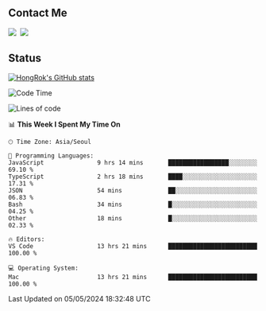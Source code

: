 ## Contact Me
<a href="https://instagram.com/_hongrok"><img src="https://img.shields.io/badge/Instagram-E4405F?style=for-the-badge&logo=Instagram&logoColor=white"/></a>&nbsp;
<img src="https://img.shields.io/badge/HongRok @hlog2e-5865F2?style=for-the-badge&logo=Discord&logoColor=white"/>&nbsp;

## Status

[![HongRok's GitHub stats](https://github-readme-stats.vercel.app/api?username=hlog2e)](https://github.com/anuraghazra/github-readme-stats)
<!--START_SECTION:waka-->
![Code Time](http://img.shields.io/badge/Code%20Time-582%20hrs%2023%20mins-blue)

![Lines of code](https://img.shields.io/badge/From%20Hello%20World%20I%27ve%20Written-490.2%20thousand%20lines%20of%20code-blue)

📊 **This Week I Spent My Time On** 

```text
🕑︎ Time Zone: Asia/Seoul

💬 Programming Languages: 
JavaScript               9 hrs 14 mins       █████████████████░░░░░░░░   69.10 % 
TypeScript               2 hrs 18 mins       ████░░░░░░░░░░░░░░░░░░░░░   17.31 % 
JSON                     54 mins             ██░░░░░░░░░░░░░░░░░░░░░░░   06.83 % 
Bash                     34 mins             █░░░░░░░░░░░░░░░░░░░░░░░░   04.25 % 
Other                    18 mins             █░░░░░░░░░░░░░░░░░░░░░░░░   02.33 % 

🔥 Editors: 
VS Code                  13 hrs 21 mins      █████████████████████████   100.00 % 

💻 Operating System: 
Mac                      13 hrs 21 mins      █████████████████████████   100.00 % 
```


 Last Updated on 05/05/2024 18:32:48 UTC
<!--END_SECTION:waka-->
